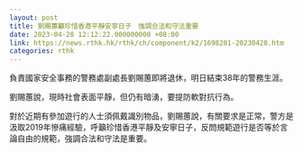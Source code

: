 ```yaml
---
layout: post
title: 劉賜蕙籲珍惜香港平靜安寧日子　強調合法和守法重要
date: 2023-04-28 12:12:22.000000000 +08:00
link: https://news.rthk.hk/rthk/ch/component/k2/1698281-20230428.htm
categories: rthk
---
```


負責國家安全事務的警務處副處長劉賜蕙即將退休，明日結束38年的警務生涯。

劉賜蕙說，現時社會表面平靜，但仍有暗湧，要提防軟對抗行為。

對於近期有參加遊行的人士須佩戴識別物品，劉賜蕙說，有關要求是正常，警方是汲取2019年慘痛經驗，呼籲珍惜香港平靜及安寧日子，反問規範遊行是否等於言論自由的規範，強調合法和守法是重要。
